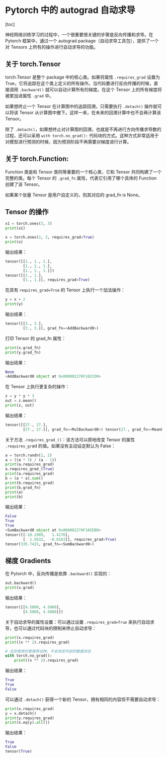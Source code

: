# Pytorch 中的 autograd 自动求导

[toc]

神经网络训练学习的过程中，一个很重要很关键的步骤是反向传播和求导。在 Pytorch 框架中，通过一个 autograd package（自动求导工具包），提供了一个对 Tensors 上所有的操作进行自动求导的功能。

## 关于 torch.Tensor

torch.Tensor 是整个 package 中的核心类。如果将属性 `.requires_grad` 设置为 True，它将追踪在这个类上定义的所有操作。当代码要进行反向传播的时候，直接调用 `.backward()` 就可以自动计算所有的梯度。在这个 Tensor 上的所有梯度将被累加进属性 `.grad` 中。

如果想终止一个 Tensor 在计算图中的追踪回溯，只需要执行 `.detach()` 操作就可以将该 Tensor 从计算图中撤下。这样一来，在未来的回溯计算中也不会再计算该 Tensor。

除了 `.detach()`，如果想终止对计算图的回溯，也就是不再进行方向传播求导数的过程，还可以采用 `with torch.no_grad():` 代码块的方式。这种方式非常适用于对模型进行预测的时候，因为预测阶段不再需要对梯度进行计算。

## 关于 torch.Function:

Function 类是和 Tensor 类同等重要的一个核心类，它和 Tensor 共同构建了一个完整的类。每个 Tensor 的 `.grad_fn` 属性，代表它引用了哪个具体的 Function 创建了该 Tensor。

如果某个张量 Tensor 是用户自定义的，则其对应的 grad_fn is None。

## Tensor 的操作

```python
x1 = torch.ones(3, 3)
print(x1)

x = torch.ones(2, 2, requires_grad=True)
print(x)
```

输出结果：

```python
tensor([[1., 1., 1.],
        [1., 1., 1.],
        [1., 1., 1.]])
tensor([[1., 1.],
        [1., 1.]], requires_grad=True)
```

在具有 `requires_grad=True` 的 Tensor 上执行一个加法操作：

```python
y = x + 2
print(y)
```

输出结果：

```python
tensor([[3., 3.],
        [3., 3.]], grad_fn=<AddBackward0>)
```

打印 Tensor 的 grad_fn 属性：

```python
print(x.grad_fn)
print(y.grad_fn)
```

输出结果：

```python
None
<AddBackward0 object at 0x000002270F102CD0>
```

在 Tensor 上执行更复杂的操作：

```python
z = y * y * 3
out = z.mean()
print(z, out)
```

输出结果：

```python
tensor([[27., 27.],
        [27., 27.]], grad_fn=<MulBackward0>) tensor(27., grad_fn=<MeanBackward0>)
```

关于方法 `.requires_grad_()`：该方法可以原地改变 Tensor 的属性 `.requires_gr`ad 的值。如果没有主动设定默认为 False：

```python
a = torch.randn(2, 2)
a = ((a * 3) / (a - 1))
print(a.requires_grad)
a.requires_grad_(True)
print(a.requires_grad)
b = (a * a).sum()
print(b.requires_grad)
print(b.grad_fn)
print(a)
print(b)
```

输出结果：

```python
False
True
True
<SumBackward0 object at 0x000002270F3A5EB0>
tensor([[-18.1909,   1.4176],
        [  1.5632,  -0.6163]], requires_grad=True)
tensor(335.7415, grad_fn=<SumBackward0>)
```

## 梯度 Gradients

在 Pytorch 中，反向传播是依靠 `.backward()` 实现的：

```python
out.backward()
print(x.grad)
```

输出结果：

```python
tensor([[4.5000, 4.5000],
        [4.5000, 4.5000]])
```

关于自动求导的属性设置：可以通过设置 `.requires_grad=True` 来执行自动求导，也可以通过代码块的限制来停止自动求导：

```python
print(x.requires_grad)
print((x ** 2).requires_grad)

# 实际使用时更推荐这种，不会改变外部的数据状态
with torch.no_grad():
    print((x ** 2).requires_grad)
```

输出结果：

```python
True
True
False
```

可以通过 `.detach()` 获得一个新的 Tensor，拥有相同的内容但不需要自动求导：

```python
print(x.requires_grad)
y = x.detach()
print(y.requires_grad)
print(x.eq(y).all())
```

输出结果：

```python
True
False
tensor(True)
```
